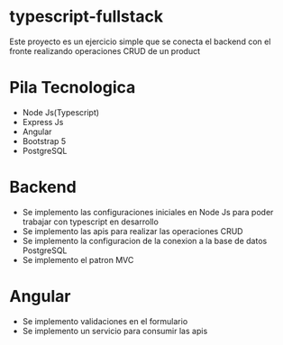 # typescript-fullstack
Este proyecto es un ejercicio simple que se conecta el backend con el fronte realizando operaciones CRUD de un product

# Pila Tecnologica
- Node Js(Typescript)
- Express Js
- Angular
- Bootstrap 5
- PostgreSQL

# Backend
- Se implemento las configuraciones iniciales en Node Js para poder trabajar con typescript en desarrollo
- Se implemento las apis para realizar las operaciones CRUD
- Se implemento la configuracion de la conexion a la base de datos PostgreSQL
- Se implemento el patron MVC

# Angular
- Se implemento validaciones en el formulario
- Se implemento un servicio para consumir las apis



